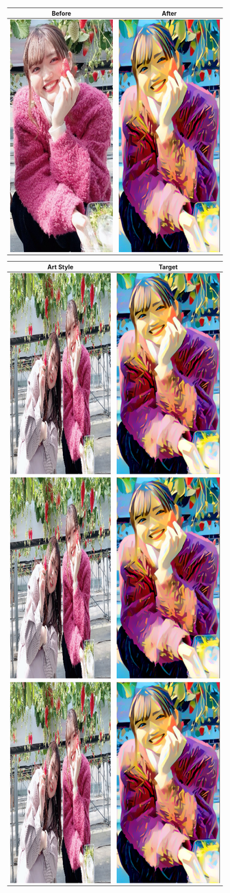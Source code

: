 Before | After
-------|------
<img src="images/sayaka.jpg" alt="alt text" width="317" height="543"> | <img src="target_images/modern_beauty.png" alt="alt text" width="317" height="543">

Art Style | Target
----------|-------
<img src="images/sayaka_and_friend.jpg" alt="alt text" width="838" height="469"> | <img src="target_images/modern_beauty.png" alt="alt text" width="838" height="469">
<img src="images/sayaka_and_friend.jpg" alt="alt text" width="838" height="469"> | <img src="target_images/modern_beauty.png" alt="alt text" width="838" height="469">
<img src="images/sayaka_and_friend.jpg" alt="alt text" width="838" height="469"> | <img src="target_images/modern_beauty.png" alt="alt text" width="838" height="469">
